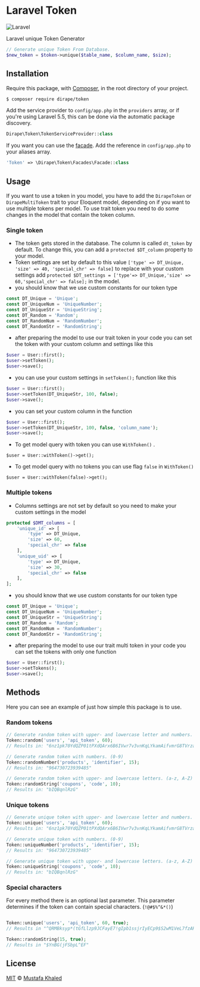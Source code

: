 # Laravel Token

![Laravel](http://getfreetutorial.com/wp-content/uploads/2016/07/Laravel-From-Scratch.jpg)

Laravel unique Token Generator 
```php
// Generate unique Token From Database.
$new_token = $token->unique($table_name, $column_name, $size);
```

## Installation

Require this package, with [Composer](https://getcomposer.org/), in the root directory of your project.

```bash
$ composer require dirape/token
```

Add the service provider to `config/app.php` in the `providers` array, or if you're using Laravel 5.5, this can be done via the automatic package discovery.

```php
Dirape\Token\TokenServiceProvider::class
```

If you want you can use the [facade](http://laravel.com/docs/facades). Add the reference in `config/app.php` to your aliases array.

```php
'Token' => \Dirape\Token\Facades\Facade::class
```

## Usage

If you want to use a token in you model, you have to add the `DirapeToken` or `DirapeMultiToken` trait to your Eloquent model, depending on if you want to use multiple tokens per model.
To use  trait token you need to do some changes in the model that contain the token column.

### Single token

* The token gets stored in the database. The column is called `dt_token` by default. To change this, you can add a `protected $DT_column` property to your model.
* Token settings are set by default to this value `['type' => DT_Unique, 'size' => 40, 'special_chr' => false]` to replace with your custom settings add  `protected $DT_settings = ['type'=> DT_Unique,'size' => 60,'special_chr' => false];` in the model.
* you should know that we use custom constants for our token type
```php
const DT_Unique = 'Unique'; 
const DT_UniqueNum = 'UniqueNumber'; 
const DT_UniqueStr = 'UniqueString';
const DT_Random = 'Random';
const DT_RandomNum = 'RandomNumber';
const DT_RandomStr = 'RandomString';
``` 
 * after preparing the model to use our trait token in your code you can set the token with your custom column and settings like this
```php
$user = User::first();
$user->setToken();
$user->save();
```
* you can use your custom settings in `setToken();` function like this
```php
$user = User::first();
$user->setToken(DT_UniqueStr, 100, false);
$user->save();
```
* you can set your custom column in the function
 ```php
$user = User::first();
$user->setToken(DT_UniqueStr, 100, false, 'column_name');
$user->save();
 ```      
* To get model query with token you can use `WithToken()` .
```
$user = User::withToken()->get();
```
* To get model query with no tokens you can use flag ``false``  in `WithToken()`
```
$user = User::withToken(false)->get();
```
### Multiple tokens
  
  * Columns settings are not set by default so you need to make your custom settings in the model
```php
protected $DMT_columns = [
	'unique_id' => [
		'type' => DT_Unique,
		'size' => 60,
		'special_chr' => false
	],
	'unique_uid' => [
		'type' => DT_Unique,
		'size' => 30,
		'special_chr' => false
	],
];
``` 
* you should know that we use custom constants for our token type
```php
const DT_Unique = 'Unique'; 
const DT_UniqueNum = 'UniqueNumber'; 
const DT_UniqueStr = 'UniqueString';
const DT_Random = 'Random';
const DT_RandomNum = 'RandomNumber';
const DT_RandomStr = 'RandomString';
``` 
   * after preparing the model to use our trait multi token in your code you can set the tokens with only one function
```php
$user = User::first();
$user->setTokens();
$user->save();
```
## Methods

Here you can see an example of just how simple this package is to use.

### Random tokens

```php
// Generate random token with upper- and lowercase letter and numbers. (a-z, A-Z, 0-9)
Token::random('users', 'api_token', 60);
// Results in: "6nz1pk70YdQZP01tPXdQArx6B6IVwr7v3vnKqLYkamAifvmrG8TVrza42wZt"

// Generate random token with numbers. (0-9)
Token::randomNumber('products', 'identifier', 15);
// Results in: "964730723939485"

// Generate random token with upper- and lowercase letters. (a-z, A-Z)
Token::randomString('coupons', 'code', 10);
// Results in: "bIQBqnlRzG"
```

### Unique tokens
```php
// Generate unique token with upper- and lowercase letter and numbers. (a-z, A-Z, 0-9)
Token::unique('users', 'api_token', 60);
// Results in: "6nz1pk70YdQZP01tPXdQArx6B6IVwr7v3vnKqLYkamAifvmrG8TVrza42wZt"

// Generate unique token with numbers. (0-9)
Token::uniqueNumber('products', 'identifier', 15);
// Results in: "964730723939485"

// Generate unique token with upper- and lowercase letters. (a-z, A-Z)
Token::uniqueString('coupons', 'code', 10);
// Results in: "bIQBqnlRzG"
```

### Special characters

For every method there is an optional last parameter. This parameter determines if the token can contain special characters. (`!@#$%^&*()`)

```php

Token::unique('users', 'api_token', 60, true);
// Results in "^QRMBksyp*(tGfLlzp9JCFayE7!gIpb1ssjrIyECp9$S2wM1VeL7fzARm!sU"

Token::randomString(15, true);
// Results in "$YnBG(jFSbpL^EF"
```

## License

[MIT](LICENSE) © [Mustafa Khaled](https://github.com/Dirape)
